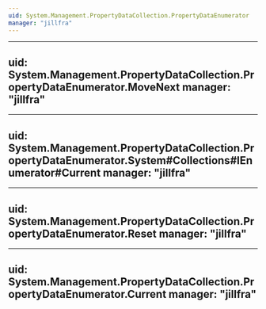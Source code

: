 ```yaml
---
uid: System.Management.PropertyDataCollection.PropertyDataEnumerator
manager: "jillfra"
---
```


---
uid: System.Management.PropertyDataCollection.PropertyDataEnumerator.MoveNext
manager: "jillfra"
---

---
uid: System.Management.PropertyDataCollection.PropertyDataEnumerator.System#Collections#IEnumerator#Current
manager: "jillfra"
---

---
uid: System.Management.PropertyDataCollection.PropertyDataEnumerator.Reset
manager: "jillfra"
---

---
uid: System.Management.PropertyDataCollection.PropertyDataEnumerator.Current
manager: "jillfra"
---
